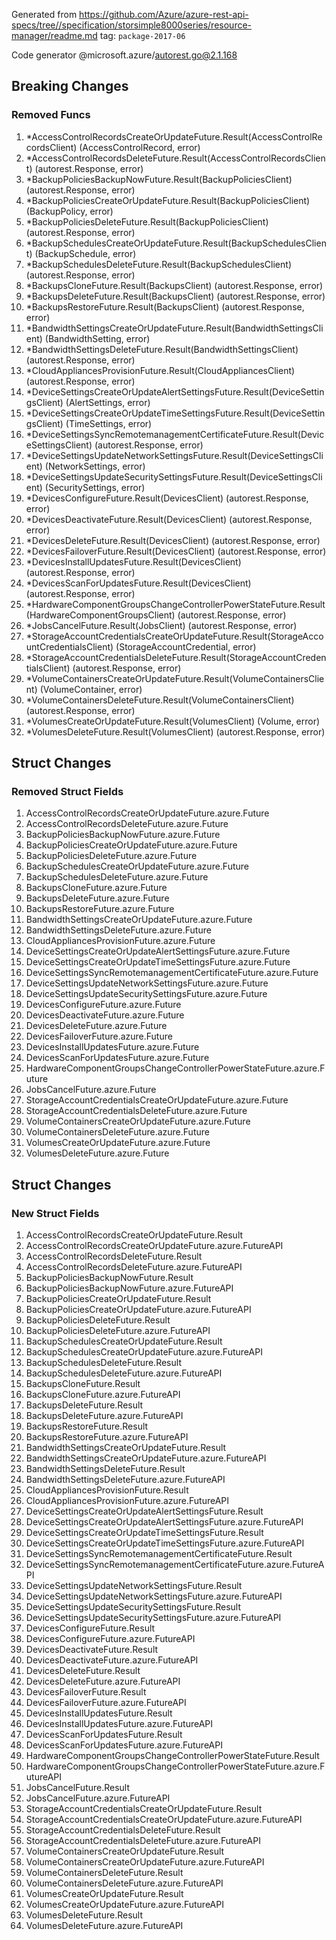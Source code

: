 Generated from https://github.com/Azure/azure-rest-api-specs/tree//specification/storsimple8000series/resource-manager/readme.md tag: `package-2017-06`

Code generator @microsoft.azure/autorest.go@2.1.168

## Breaking Changes

### Removed Funcs

1. *AccessControlRecordsCreateOrUpdateFuture.Result(AccessControlRecordsClient) (AccessControlRecord, error)
1. *AccessControlRecordsDeleteFuture.Result(AccessControlRecordsClient) (autorest.Response, error)
1. *BackupPoliciesBackupNowFuture.Result(BackupPoliciesClient) (autorest.Response, error)
1. *BackupPoliciesCreateOrUpdateFuture.Result(BackupPoliciesClient) (BackupPolicy, error)
1. *BackupPoliciesDeleteFuture.Result(BackupPoliciesClient) (autorest.Response, error)
1. *BackupSchedulesCreateOrUpdateFuture.Result(BackupSchedulesClient) (BackupSchedule, error)
1. *BackupSchedulesDeleteFuture.Result(BackupSchedulesClient) (autorest.Response, error)
1. *BackupsCloneFuture.Result(BackupsClient) (autorest.Response, error)
1. *BackupsDeleteFuture.Result(BackupsClient) (autorest.Response, error)
1. *BackupsRestoreFuture.Result(BackupsClient) (autorest.Response, error)
1. *BandwidthSettingsCreateOrUpdateFuture.Result(BandwidthSettingsClient) (BandwidthSetting, error)
1. *BandwidthSettingsDeleteFuture.Result(BandwidthSettingsClient) (autorest.Response, error)
1. *CloudAppliancesProvisionFuture.Result(CloudAppliancesClient) (autorest.Response, error)
1. *DeviceSettingsCreateOrUpdateAlertSettingsFuture.Result(DeviceSettingsClient) (AlertSettings, error)
1. *DeviceSettingsCreateOrUpdateTimeSettingsFuture.Result(DeviceSettingsClient) (TimeSettings, error)
1. *DeviceSettingsSyncRemotemanagementCertificateFuture.Result(DeviceSettingsClient) (autorest.Response, error)
1. *DeviceSettingsUpdateNetworkSettingsFuture.Result(DeviceSettingsClient) (NetworkSettings, error)
1. *DeviceSettingsUpdateSecuritySettingsFuture.Result(DeviceSettingsClient) (SecuritySettings, error)
1. *DevicesConfigureFuture.Result(DevicesClient) (autorest.Response, error)
1. *DevicesDeactivateFuture.Result(DevicesClient) (autorest.Response, error)
1. *DevicesDeleteFuture.Result(DevicesClient) (autorest.Response, error)
1. *DevicesFailoverFuture.Result(DevicesClient) (autorest.Response, error)
1. *DevicesInstallUpdatesFuture.Result(DevicesClient) (autorest.Response, error)
1. *DevicesScanForUpdatesFuture.Result(DevicesClient) (autorest.Response, error)
1. *HardwareComponentGroupsChangeControllerPowerStateFuture.Result(HardwareComponentGroupsClient) (autorest.Response, error)
1. *JobsCancelFuture.Result(JobsClient) (autorest.Response, error)
1. *StorageAccountCredentialsCreateOrUpdateFuture.Result(StorageAccountCredentialsClient) (StorageAccountCredential, error)
1. *StorageAccountCredentialsDeleteFuture.Result(StorageAccountCredentialsClient) (autorest.Response, error)
1. *VolumeContainersCreateOrUpdateFuture.Result(VolumeContainersClient) (VolumeContainer, error)
1. *VolumeContainersDeleteFuture.Result(VolumeContainersClient) (autorest.Response, error)
1. *VolumesCreateOrUpdateFuture.Result(VolumesClient) (Volume, error)
1. *VolumesDeleteFuture.Result(VolumesClient) (autorest.Response, error)

## Struct Changes

### Removed Struct Fields

1. AccessControlRecordsCreateOrUpdateFuture.azure.Future
1. AccessControlRecordsDeleteFuture.azure.Future
1. BackupPoliciesBackupNowFuture.azure.Future
1. BackupPoliciesCreateOrUpdateFuture.azure.Future
1. BackupPoliciesDeleteFuture.azure.Future
1. BackupSchedulesCreateOrUpdateFuture.azure.Future
1. BackupSchedulesDeleteFuture.azure.Future
1. BackupsCloneFuture.azure.Future
1. BackupsDeleteFuture.azure.Future
1. BackupsRestoreFuture.azure.Future
1. BandwidthSettingsCreateOrUpdateFuture.azure.Future
1. BandwidthSettingsDeleteFuture.azure.Future
1. CloudAppliancesProvisionFuture.azure.Future
1. DeviceSettingsCreateOrUpdateAlertSettingsFuture.azure.Future
1. DeviceSettingsCreateOrUpdateTimeSettingsFuture.azure.Future
1. DeviceSettingsSyncRemotemanagementCertificateFuture.azure.Future
1. DeviceSettingsUpdateNetworkSettingsFuture.azure.Future
1. DeviceSettingsUpdateSecuritySettingsFuture.azure.Future
1. DevicesConfigureFuture.azure.Future
1. DevicesDeactivateFuture.azure.Future
1. DevicesDeleteFuture.azure.Future
1. DevicesFailoverFuture.azure.Future
1. DevicesInstallUpdatesFuture.azure.Future
1. DevicesScanForUpdatesFuture.azure.Future
1. HardwareComponentGroupsChangeControllerPowerStateFuture.azure.Future
1. JobsCancelFuture.azure.Future
1. StorageAccountCredentialsCreateOrUpdateFuture.azure.Future
1. StorageAccountCredentialsDeleteFuture.azure.Future
1. VolumeContainersCreateOrUpdateFuture.azure.Future
1. VolumeContainersDeleteFuture.azure.Future
1. VolumesCreateOrUpdateFuture.azure.Future
1. VolumesDeleteFuture.azure.Future

## Struct Changes

### New Struct Fields

1. AccessControlRecordsCreateOrUpdateFuture.Result
1. AccessControlRecordsCreateOrUpdateFuture.azure.FutureAPI
1. AccessControlRecordsDeleteFuture.Result
1. AccessControlRecordsDeleteFuture.azure.FutureAPI
1. BackupPoliciesBackupNowFuture.Result
1. BackupPoliciesBackupNowFuture.azure.FutureAPI
1. BackupPoliciesCreateOrUpdateFuture.Result
1. BackupPoliciesCreateOrUpdateFuture.azure.FutureAPI
1. BackupPoliciesDeleteFuture.Result
1. BackupPoliciesDeleteFuture.azure.FutureAPI
1. BackupSchedulesCreateOrUpdateFuture.Result
1. BackupSchedulesCreateOrUpdateFuture.azure.FutureAPI
1. BackupSchedulesDeleteFuture.Result
1. BackupSchedulesDeleteFuture.azure.FutureAPI
1. BackupsCloneFuture.Result
1. BackupsCloneFuture.azure.FutureAPI
1. BackupsDeleteFuture.Result
1. BackupsDeleteFuture.azure.FutureAPI
1. BackupsRestoreFuture.Result
1. BackupsRestoreFuture.azure.FutureAPI
1. BandwidthSettingsCreateOrUpdateFuture.Result
1. BandwidthSettingsCreateOrUpdateFuture.azure.FutureAPI
1. BandwidthSettingsDeleteFuture.Result
1. BandwidthSettingsDeleteFuture.azure.FutureAPI
1. CloudAppliancesProvisionFuture.Result
1. CloudAppliancesProvisionFuture.azure.FutureAPI
1. DeviceSettingsCreateOrUpdateAlertSettingsFuture.Result
1. DeviceSettingsCreateOrUpdateAlertSettingsFuture.azure.FutureAPI
1. DeviceSettingsCreateOrUpdateTimeSettingsFuture.Result
1. DeviceSettingsCreateOrUpdateTimeSettingsFuture.azure.FutureAPI
1. DeviceSettingsSyncRemotemanagementCertificateFuture.Result
1. DeviceSettingsSyncRemotemanagementCertificateFuture.azure.FutureAPI
1. DeviceSettingsUpdateNetworkSettingsFuture.Result
1. DeviceSettingsUpdateNetworkSettingsFuture.azure.FutureAPI
1. DeviceSettingsUpdateSecuritySettingsFuture.Result
1. DeviceSettingsUpdateSecuritySettingsFuture.azure.FutureAPI
1. DevicesConfigureFuture.Result
1. DevicesConfigureFuture.azure.FutureAPI
1. DevicesDeactivateFuture.Result
1. DevicesDeactivateFuture.azure.FutureAPI
1. DevicesDeleteFuture.Result
1. DevicesDeleteFuture.azure.FutureAPI
1. DevicesFailoverFuture.Result
1. DevicesFailoverFuture.azure.FutureAPI
1. DevicesInstallUpdatesFuture.Result
1. DevicesInstallUpdatesFuture.azure.FutureAPI
1. DevicesScanForUpdatesFuture.Result
1. DevicesScanForUpdatesFuture.azure.FutureAPI
1. HardwareComponentGroupsChangeControllerPowerStateFuture.Result
1. HardwareComponentGroupsChangeControllerPowerStateFuture.azure.FutureAPI
1. JobsCancelFuture.Result
1. JobsCancelFuture.azure.FutureAPI
1. StorageAccountCredentialsCreateOrUpdateFuture.Result
1. StorageAccountCredentialsCreateOrUpdateFuture.azure.FutureAPI
1. StorageAccountCredentialsDeleteFuture.Result
1. StorageAccountCredentialsDeleteFuture.azure.FutureAPI
1. VolumeContainersCreateOrUpdateFuture.Result
1. VolumeContainersCreateOrUpdateFuture.azure.FutureAPI
1. VolumeContainersDeleteFuture.Result
1. VolumeContainersDeleteFuture.azure.FutureAPI
1. VolumesCreateOrUpdateFuture.Result
1. VolumesCreateOrUpdateFuture.azure.FutureAPI
1. VolumesDeleteFuture.Result
1. VolumesDeleteFuture.azure.FutureAPI
